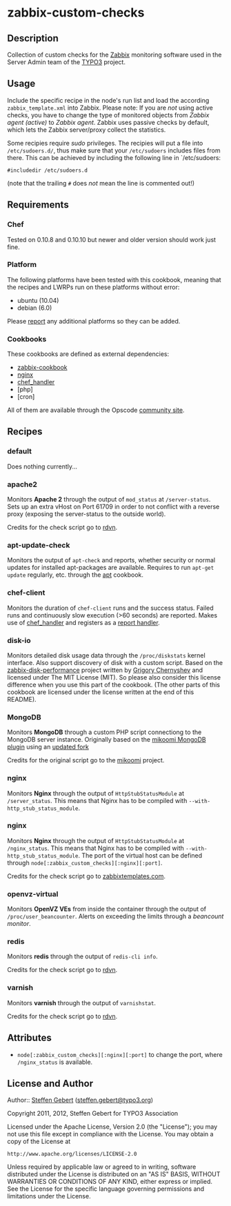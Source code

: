 # <a name="title"></a> zabbix-custom-checks

## <a name="description"></a> Description

Collection of custom checks for the [Zabbix][zabbix-website] monitoring software used in the Server Admin team of the [TYPO3] project.

## <a name="usage"></a> Usage

Include the specific recipe in the node's run list and load the according `zabbix_template.xml` into Zabbix. Please note: If you are *not* using active checks, you have to change the type of monitored objects from *Zabbix agent (active)* to *Zabbix agent*. Zabbix uses passive checks by default, which lets the Zabbix server/proxy collect the statistics.

Some recipies require *sudo* privileges. The recipies will put a file into `/etc/sudoers.d/`, thus make sure that your `/etc/sudoers` includes files from there. This can be achieved by including the following line in `/etc/sudoers:

    #includedir /etc/sudoers.d
  
(note that the trailing `#` does *not* mean the line is commented out!)

## <a name="requirements"></a> Requirements

### <a name="requirements-chef"></a> Chef

Tested on 0.10.8 and 0.10.10 but newer and older version should work just
fine.

### <a name="requirements-platform"></a> Platform

The following platforms have been tested with this cookbook, meaning that
the recipes and LWRPs run on these platforms without error:

* ubuntu (10.04)
* debian (6.0)

Please [report][issues] any additional platforms so they can be added.

### <a name="requirements-cookbooks"></a> Cookbooks

These cookbooks are defined as external dependencies:

* [zabbix-cookbook]
* [nginx]
* [chef_handler]
* [php]
* [cron]

All of them are available through the Opscode [community site][opscommunity].


## <a name="recipes"></a> Recipes

### <a name="recipes-default"></a> default

Does nothing currently...

### <a name="recipes-apache2"></a> apache2

Monitors **Apache 2** through the output of `mod_status` at `/server-status`. Sets up an extra vHost on Port 61709 in order to not conflict with a reverse proxy (exposing the server-status to the outside world).

Credits for the check script go to [rdvn].

### <a name="recipes-apt-update-check"></a> apt-update-check

Monitors the output of `apt-check` and reports, whether security or normal updates for installed apt-packages are available. Requires to run `apt-get update` regularly, etc. through the [apt] cookbook.

### <a name="recipes-chef-client"></a> chef-client

Monitors the duration of `chef-client` runs and the success status. Failed runs and continuously slow execution (>60 seconds) are reported. Makes use of [chef_handler] and registers as a [report handler][chef-wiki-handler].

### <a name="recipes-disk-io"></a> disk-io

Monitors detailed disk usage data through the `/proc/diskstats` kernel interface. Also support discovery of disk with a custom script. Based on the [zabbix-disk-performance](https://github.com/grundic/zabbix-disk-performance) project written by [Grigory Chernyshev](https://github.com/grundic) and licensed under The MIT License (MIT). So please also consider this license difference when you use this part of the cookbook. (The other parts of this cookbook are licensed under the license written at the end of this README).

### <a name="recipes-mongodb"></a> MongoDB

Monitors **MongoDB** through a custom PHP script connectiong to the MongoDB server instance. Originally based on the [mikoomi MongoDB plugin](https://code.google.com/p/mikoomi/wiki/03) using an [updated fork](https://github.com/nightw/mikoomi-zabbix-mongodb-monitoring)

Credits for the original script go to the [mikoomi](https://code.google.com/p/mikoomi/) project.

### <a name="recipes-nginx"></a> nginx

Monitors **Nginx** through the output of `HttpStubStatusModule` at `/server_status`. This means that Nginx has to be compiled with `--with-http_stub_status_module`.

### <a name="recipes-nginx"></a> nginx

Monitors **Nginx** through the output of `HttpStubStatusModule` at `/nginx_status`. This means that Nginx has to be compiled with `--with-http_stub_status_module`. The port of the virtual host can be defined through `node[:zabbix_custom_checks][:nginx][:port]`.

Credits for the check script go to [zabbixtemplates.com].

### <a name="recipes-openvz-virtual"></a> openvz-virtual

Monitors **OpenVZ VEs** from inside the container through the output of `/proc/user_beancounter`. Alerts on exceeding the limits through a *beancount monitor*.

### <a name="recipes-redis"></a> redis

Monitors **redis** through the output of `redis-cli info`.

Credits for the check script go to [rdvn].

### <a name="recipes-varnish"></a> varnish

Monitors **varnish** through the output of `varnishstat`.

Credits for the check script go to [rdvn].




## <a name="attributes"></a> Attributes

* `node[:zabbix_custom_checks][:nginx][:port]` to change the port, where `/nginx_status` is available.


## <a name="license"></a> License and Author

Author:: [Steffen Gebert][stephenking] (<steffen.gebert@typo3.org>)

Copyright 2011, 2012, Steffen Gebert for TYPO3 Association

Licensed under the Apache License, Version 2.0 (the "License");
you may not use this file except in compliance with the License.
You may obtain a copy of the License at

    http://www.apache.org/licenses/LICENSE-2.0

Unless required by applicable law or agreed to in writing, software
distributed under the License is distributed on an "AS IS" BASIS,
WITHOUT WARRANTIES OR CONDITIONS OF ANY KIND, either express or implied.
See the License for the specific language governing permissions and
limitations under the License.

[issues]:				https://github.com/StephenKing/chef-zabbix-custom-checks/issues

[opscommunity]:			http://community.opscode.com/cookbooks
[zabbix-cookbook]:		http://community.opscode.com/cookbooks/zabbix
[nginx]:				http://community.opscode.com/cookbooks/nginx
[chef_handler]:			http://community.opscode.com/cookbooks/chef_handler
[apt]:					http://community.opscode.com/cookbooks/apt

[zabbix-website]:		http://www.zabbix.com
[typo3]:				http://typo3.org
[stephenking]:  		http://github.com/stephenking/
[rdvn]:					https://github.com/rdvn/zabbix-templates
[chef-wiki-handler]:	http://wiki.opscode.com/display/chef/Exception+and+Report+Handlers
[zabbixtemplates.com]:	http://zabbixtemplates.com/node/11
